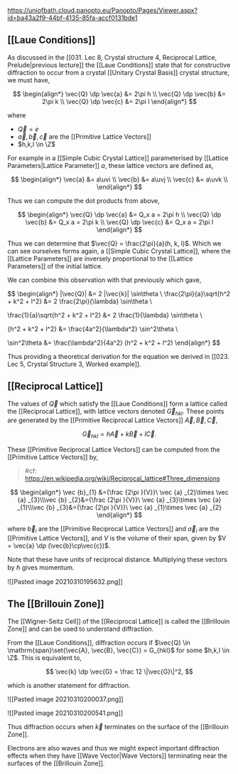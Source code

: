 https://uniofbath.cloud.panopto.eu/Panopto/Pages/Viewer.aspx?id=ba43a2f9-44bf-4135-85fa-accf0131bde1

## [[Laue Conditions]]

As discussed in the [[031. Lec 8, Crystal structure 4, Reciprocal Lattice, Prelude|previous lecture]] the [[Laue Conditions]] state that for constructive diffraction to occur from a crystal [[Unitary Crystal Basis]] crystal structure, we must have, 

$$
\begin{align*}
\vec{Q} \dp \vec{a} &= 2\pi h \\
\vec{Q} \dp \vec{b} &= 2\pi k \\
\vec{Q} \dp \vec{c} &= 2\pi l
\end{align*}
$$

where
- $\vec{Q} = e$
- $\vec{a}, \vec{b}, \vec{c}$ are the [[Primitive Lattice Vectors]]
- $h,k,l \in \Z$

For example in a [[Simple Cubic Crystal Lattice]] parameterised by [[Lattice Parameters|Lattice Parameter]] $a$, these lattice vectors are defined as,

$$
\begin{align*}
\vec{a} &= a\uvi \\
\vec{b} &= a\uvj \\
\vec{c} &= a\uvk \\
\end{align*}
$$

Thus we can compute the dot products from above,

$$
\begin{align*}
\vec{Q} \dp \vec{a} &= Q_x a = 2\pi h \\
\vec{Q} \dp \vec{b} &= Q_x a = 2\pi k \\
\vec{Q} \dp \vec{c} &= Q_x a = 2\pi l
\end{align*}
$$

Thus we can determine that $\vec{Q} = \frac{2\pi}{a}(h, k, l)$. Which we can see ourselves forms again, a [[Simple Cubic Crystal Lattice]], where the [[Lattice Parameters]] are inversely proportional to the [[Lattice Parameters]] of the initial lattice.

We can combine this observation with that previously which gave,

$$
\begin{align*}
\|\vec{Q}\| 
&= 2 \|\vec{k}\| \sin\theta \\
\frac{2\pi}{a}\sqrt{h^2 + k^2 + l^2} &= 2 \frac{2\pi}{\lambda} \sin\theta \\

\frac{1}{a}\sqrt{h^2 + k^2 + l^2} &= 2 \frac{1}{\lambda} \sin\theta \\

{h^2 + k^2 + l^2} &= \frac{4a^2}{\lambda^2} \sin^2\theta \\

\sin^2\theta &= \frac{\lambda^2}{4a^2} (h^2 + k^2 + l^2)
\end{align*}
$$

Thus providing a theoretical derivation for the equation we derived in [[023. Lec 5, Crystal Structure 3, Worked example]].

## [[Reciprocal Lattice]]

The values of $\vec{Q}$ which satisfy the [[Laue Conditions]] form a lattice called the [[Reciprocal Lattice]], with lattice vectors denoted $\vec{G}_{hkl}$. These points are generated by the [[Primitive Reciprocal Lattice Vectors]] $\vec{A}, \vec{B}, \vec{C}$,

$$
\vec{G}_{hkl} = h\vec{A} + k\vec{B} + l\vec{C}.
$$

These [[Primitive Reciprocal Lattice Vectors]] can be computed from the [[Primitive Lattice Vectors]] by,

> #cf: https://en.wikipedia.org/wiki/Reciprocal_lattice#Three_dimensions

$$
\begin{align*}
\vec {b}_{1} &={\frac {2\pi }{V}}\ \vec {a} _{2}\times \vec {a} _{3}\\\vec {b} _{2}&={\frac {2\pi }{V}}\ \vec {a} _{3}\times \vec {a} _{1}\\\vec {b} _{3}&={\frac {2\pi }{V}}\ \vec {a} _{1}\times \vec {a} _{2}
\end{align*}
$$

where $\vec{b}_i$ are the [[Primitive Reciprocal Lattice Vectors]] and $\vec{a}_i$ are the [[Primitive Lattice Vectors]], and $V$ is the volume of their span, given by $V = \vec{a} \dp (\vec{b}\cp\vec{c})$.

Note that these have units of reciprocal distance. Multiplying these vectors by $\hbar$ gives momentum.

![[Pasted image 20210310195632.png]]

## The [[Brillouin Zone]]

The [[Wigner-Seitz Cell]] of the [[Reciprocal Lattice]] is called the [[Brillouin Zone]] and can be used to understand diffraction.

From the [[Laue Conditions]], diffraction occurs if $\vec{Q} \in \mathrm{span}\set{\vec{A}, \vec{B}, \vec{C}} = G_{hkl}$ for some $h,k,l \in \Z$. This is equivalent to,

$$
\vec{k} \dp \vec{G} = \frac 12 \|\vec{G}\|^2,
$$

which is another statement for diffraction.

![[Pasted image 20210310200037.png]]

![[Pasted image 20210310200541.png]]

Thus diffraction occurs when $\vec{k}$ terminates on the surface of the [[Brillouin Zone]].

Electrons are also waves and thus we might expect important diffraction effects when they have [[Wave Vector|Wave Vectors]] terminating near the surfaces of the [[Brillouin Zone]].